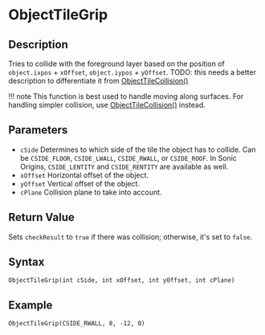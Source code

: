 # ObjectTileGrip

## Description
Tries to collide with the foreground layer based on the position of `object.ixpos` + `xOffset`, `object.iypos` + `yOffset`.
TODO: this needs a better description to differentiate it from [ObjectTileCollision()](ObjectTileCollision.md)

!!! note
    This function is best used to handle moving along surfaces. For handling simpler collision, use [ObjectTileCollision()](ObjectTileCollision.md) instead.

## Parameters
- `cSide`
Determines to which side of the tile the object has to collide. Can be `CSIDE_FLOOR`, `CSIDE_LWALL`, `CSIDE_RWALL`, or `CSIDE_ROOF`. In Sonic Origins, `CSIDE_LENTITY` and `CSIDE_RENTITY` are available as well.
- `xOffset`
Horizontal offset of the object.
- `yOffset`
Vertical offset of the object.
- `cPlane`
Collision plane to take into account.

## Return Value
Sets `checkResult` to `true` if there was collision; otherwise, it's set to `false`.

## Syntax
```
ObjectTileGrip(int cSide, int xOffset, int yOffset, int cPlane)
```

## Example
```
ObjectTileGrip(CSIDE_RWALL, 8, -12, 0)
```
